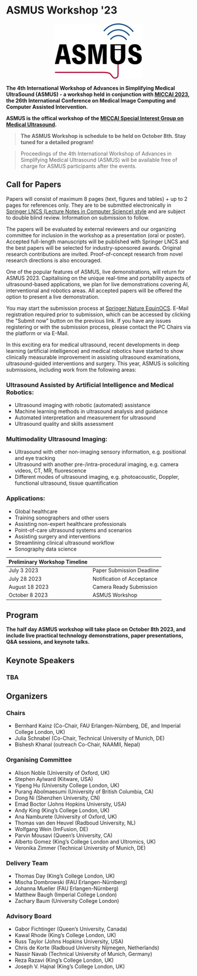 # ASMUS Workshop '23

<div align=center>
 <img src="im/asmus.png" height=150px>
</div>

**The 4th International Workshop of Advances in Simplifying Medical UltraSound (ASMUS) - a workshop held in conjunction with [MICCAI 2023](https://conferences.miccai.org/2023/), the 26th International Conference on Medical Image Computing and Computer Assisted Intervention.**

**ASMUS is the offical workshop of the [MICCAI Special Interest Group on Medical Ultrasound](home).**

> **The ASMUS Workshop is schedule to be held on October 8th. Stay tuned for a detailed program!**

> Proceedings of the 4th International Workshop of Advances in Simplifying Medical Ultrasound (ASMUS) will be available free of charge for ASMUS participants after the events.

## Call for Papers

Papers will consist of maximum 8 pages (text, figures and tables) + up to 2 pages for references only. They are to be submitted electronically in [Springer LNCS (Lecture Notes in Computer Science) style](https://www.springer.com/gp/computer-science/lncs/conference-proceedings-guidelines) and are subject to double blind review. Information on submission to follow.

The papers will be evaluated by external reviewers and our organizing committee for inclusion in the workshop as a presentation (oral or poster). Accepted full-length manuscripts will be published with Springer LNCS and the best papers will be selected for industry-sponsored awards. Original research contributions are invited. Proof-of-concept research from novel research directions is also encouraged.

One of the popular features of ASMUS, live demonstrations, will return for ASMUS 2023. Capitalising on the unique real-time and portability aspects of ultrasound-based applications, we plan for live demonstrations covering AI, interventional and robotics areas. All accepted papers will be offered the option to present a live demonstration.

You may start the submission process at [Springer Nature EquinOCS](https://equinocs.springernature.com/service/ASMUS2023). E-Mail registration required prior to submission, which can be accessed by clicking the "Submit now" button on the previous link. If you have any issues registering or with the submission process, please contact the PC Chairs via the platform or via E-Mail.



In this exciting era for medical ultrasound, recent developments in deep learning (artificial intelligence) and medical robotics have started to show clinically measurable improvement in assisting ultrasound examinations, ultrasound-guided interventions and surgery. This year, ASMUS is soliciting submissions, including work from the following areas:

### Ultrasound Assisted by Artificial Intelligence and Medical Robotics:
- Ultrasound imaging with robotic (automated) assistance
- Machine learning methods in ultrasound analysis and guidance
- Automated interpretation and measurement for ultrasound
- Ultrasound quality and skills assessment

### Multimodality Ultrasound Imaging:
- Ultrasound with other non-imaging sensory information, e.g. positional and eye tracking
- Ultrasound with another pre-/intra-procedural imaging, e.g. camera videos, CT, MR, fluorescence
- Different modes of ultrasound imaging, e.g. photoacoustic, Doppler, functional ultrasound, tissue quantification

### Applications:
- Global healthcare
- Training sonographers and other users
- Assisting non-expert healthcare professionals
- Point-of-care ultrasound systems and scenarios
- Assisting surgery and interventions
- Streamlining clinical ultrasound workflow
- Sonography data science


| Preliminary Workshop Timeline             |                            |
| ----------------------------- | -------------------------- |
| July 3 2023                  | Paper Submission Deadline  |
| July 28 2023                 | Notification of Acceptance |
| August 18 2023                | Camera Ready Submission    |
| October 8 2023                | ASMUS Workshop             |


## Program

**The half day ASMUS workshop will take place on October 8th 2023, and include live practical technology demonstrations, paper presentations, Q&A sessions, and keynote talks.**


## Keynote Speakers

### **TBA**


## Organizers
### Chairs
* Bernhard Kainz (Co-Chair, FAU Erlangen-Nürnberg, DE, and Imperial College London, UK)
* Julia Schnabel (Co-Chair, Technical University of Munich, DE)
* Bishesh Khanal (outreach Co-Chair, NAAMII, Nepal)

### Organising Committee
* Alison Noble (University of Oxford, UK)
* Stephen Aylward (Kitware, USA)
* Yipeng Hu (University College London, UK)
* Purang Abolmaesumi (University of British Columbia, CA)
* Dong Ni (Shenzhen University, CN)
* Emad Boctor (Johns Hopkins University, USA)
* Andy King (King’s College London, UK)
* Ana Namburete (University of Oxford, UK)
* Thomas van den Heuvel (Radboud University, NL)
* Wolfgang Wein (ImFusion, DE)
* Parvin Mousavi (Queen’s University, CA)
* Alberto Gomez (King’s College London and Ultromics, UK)
* Veronika Zimmer (Technical University of Munich, DE)

### Delivery Team
* Thomas Day (King’s College London, UK)
* Mischa Dombrowski (FAU Erlangen-Nürnberg)
* Johanna Mueller (FAU Erlangen-Nürnberg)
* Matthew Baugh (Imperial College London)
* Zachary Baum (University College London)

### Advisory Board

* Gabor Fichtinger (Queen’s University, Canada)
* Kawal Rhode (King’s College London, UK)
* Russ Taylor (Johns Hopkins University, USA)
* Chris de Korte (Radboud University Nijmegen, Netherlands)
* Nassir Navab (Technical University of Munich, Germany)
* Reza Razavi (King’s College London, UK)
* Joseph V. Hajnal (King’s College London, UK)
